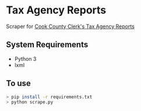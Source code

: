 # Tax Agency Reports
Scraper for [Cook County Clerk's Tax Agency Reports](https://www.cookcountyclerk.com/service/tax-agency-reports)

## System Requirements
- Python 3
- lxml

## To use
```bash
> pip install -r requirements.txt
> python scrape.py
```
